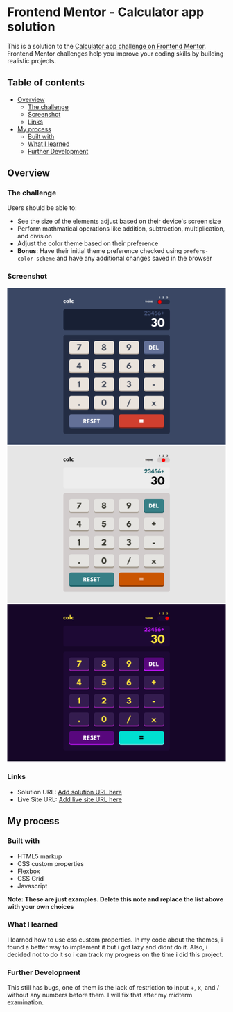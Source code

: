# Frontend Mentor - Calculator app solution

This is a solution to the [Calculator app challenge on Frontend Mentor](https://www.frontendmentor.io/challenges/calculator-app-9lteq5N29). Frontend Mentor challenges help you improve your coding skills by building realistic projects. 

## Table of contents

- [Overview](#overview)
  - [The challenge](#the-challenge)
  - [Screenshot](#screenshot)
  - [Links](#links)
- [My process](#my-process)
  - [Built with](#built-with)
  - [What I learned](#what-i-learned)
  - [Further Development](#further-development)

## Overview

### The challenge

Users should be able to:

- See the size of the elements adjust based on their device's screen size
- Perform mathmatical operations like addition, subtraction, multiplication, and division
- Adjust the color theme based on their preference
- **Bonus**: Have their initial theme preference checked using `prefers-color-scheme` and have any additional changes saved in the browser

### Screenshot

![Theme 1](./127.0.0.1_5500_%20(4).png)
![Theme 2](./127.0.0.1_5500_%20(5).png)
![Theme 3](./127.0.0.1_5500_%20(6).png)

### Links

- Solution URL: [Add solution URL here](https://github.com/notZairus/FrontendMentor_Calculator)
- Live Site URL: [Add live site URL here](https://notZairus.github.io/FrontendMentor_Calculator)

## My process

### Built with

- HTML5 markup
- CSS custom properties
- Flexbox
- CSS Grid
- Javascript

**Note: These are just examples. Delete this note and replace the list above with your own choices**

### What I learned

I learned how to use css custom properties. In my code about the themes, i found a better way to implement it but i got lazy and didnt do it. Also, i decided not to do it so i can track my progress on the time i did this project.

### Further Development

This still has bugs, one of them is the lack of restriction to input +, x, and / without any numbers before them.
I will fix that after my midterm examination.